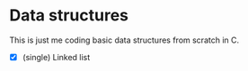 # Data structures

This is just me coding basic data structures from scratch in C.

- [x] (single) Linked list
